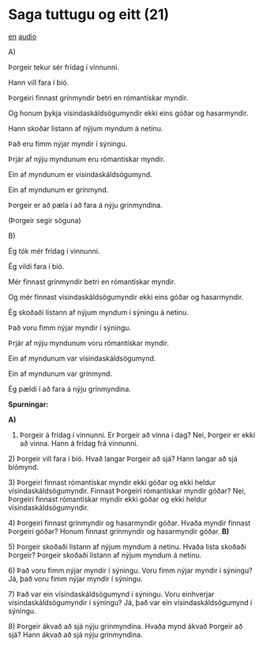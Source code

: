 # Saga tuttugu og eitt (21)

[en](../en/story_21.md)
[audio](../audio/story_21.mp3)

A\)

Þorgeir tekur sér frídag í vinnunni.

Hann vill fara í bíó.

Þorgeiri finnast grínmyndir betri en rómantískar myndir.

Og honum þykja vísindaskáldsögumyndir ekki eins góðar og hasarmyndir.

Hann skoðar listann af nýjum myndum á netinu.

Það eru fimm nýjar myndir í sýningu.

Þrjár af nýju myndunum eru rómantískar myndir.

Ein af myndunum er vísindaskáldsögumynd.

Ein af myndunum er grínmynd.

Þorgeir er að pæla í að fara á nýju grínmyndina.

(Þorgeir segir söguna)

B\)

Ég tók mér frídag í vinnunni.

Ég vildi fara í bíó.

Mér finnast grínmyndir betri en rómantískar myndir.

Og mér finnast vísindaskáldsögumyndir ekki eins góðar og hasarmyndir.

Ég skoðaði listann af nýjum myndum í sýningu á netinu.

Það voru fimm nýjar myndir í sýningu.

Þrjár af nýju myndunum voru rómantískar myndir.

Ein af myndunum var vísindaskáldsögumynd.

Ein af myndunum var grínmynd.

Ég pældi í að fara á nýju grínmyndina.

**Spurningar:**

**A)**
1) Þorgeir á frídag í vinnunni. Er Þorgeir að vinna í dag? Nei, Þorgeir
er ekki að vinna. Hann á frídag frá vinnunni.

2\) Þorgeir vill fara í bíó. Hvað langar Þorgeir að sjá? Hann langar að
sjá bíómynd.

3\) Þorgeiri finnast rómantískar myndir ekki góðar og ekki heldur
vísindaskáldsögumyndir. Finnast Þorgeiri rómantískar myndir góðar? Nei,
Þorgeiri finnast rómantískar myndir ekki góðar og ekki heldur
vísindaskáldsögumyndir.

4\) Þorgeiri finnast grínmyndir og hasarmyndir góðar. Hvaða myndir
finnast Þorgeiri góðar? Honum finnast grínmyndir og hasarmyndir góðar.
**B)**

5\) Þorgeir skoðaði listann af nýjum myndum á netinu. Hvaða lista
skoðaði Þorgeir? Þorgeir skoðaði listann af nýjum myndum á netinu.

6\) Það voru fimm nýjar myndir í sýningu. Voru fimm nýjar myndir í
sýningu? Já, það voru fimm nýjar myndir í sýningu.

7\) Það var ein vísindaskáldsögumynd í sýningu. Voru einhverjar
vísindaskáldsögumyndir í sýningu? Já, það var ein vísindaskáldsögumynd í
sýningu.

8\) Þorgeir ákvað að sjá nýju grínmyndina. Hvaða mynd ákvað Þorgeir að
sjá? Hann ákvað að sjá nýju grínmyndina.
